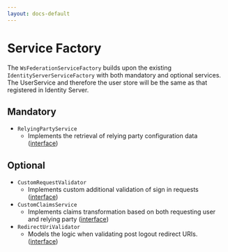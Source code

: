 ```yaml
---
layout: docs-default
---
```


# Service Factory

The `WsFederationServiceFactory` builds upon the existing `IdentityServerServiceFactory` with both mandatory and optional services.
The UserService and therefore the user store will be the same as that registered in Identity Server.


## Mandatory

* `RelyingPartyService`
    * Implements the retrieval of relying party configuration data ([interface](https://github.com/IdentityServer/IdentityServer3.WsFederation/blob/master/source/WsFederationPlugin/Services/IRelyingPartyService.cs))

## Optional

* `CustomRequestValidator`
	* Implements custom additional validation of sign in requests ([interface](https://github.com/IdentityServer/IdentityServer3.WsFederation/blob/master/source/WsFederationPlugin/Services/ICustomWsFederationRequestValidator.cs))
* `CustomClaimsService`
	* Implements claims transformation based on both requesting user and relying party ([interface](https://github.com/IdentityServer/IdentityServer3.WsFederation/blob/dev/source/WsFederationPlugin/Services/ICustomWsFederationClaimsService.cs))
* `RedirectUriValidator`
	* Models the logic when validating post logout redirect URIs. ([interface](https://github.com/IdentityServer/IdentityServer3.WsFederation/blob/dev/source/WsFederationPlugin/Services/IRedirectUriValidator.cs))
	
